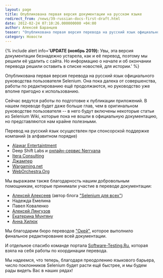 ```yaml
---
layout: page
title: Опубликована первая версия документации на русском языке
redirect_from: /news/39-russian-docs-first-draft.html
date: 2012-02-24 07:10:26.000000000 +04:00
author: Алексей Баранцев
teaser: "Опубликована первая версия перевода на русский язык официального руководства пользователя Selenium. Она пока далека от совершенства, работы по редактированию ещё продолжаются, но руководство уже вполне пригодно к использованию."
category: Новости
---
```

{% include alert info='**UPDATE (ноябрь 2019):** Увы, эта версия документации безнадежно устарела, как и её перевод, поэтому мы решили её удалить с сайта. Но информацию о начале и об окончании перевода решили оставить в списке новостей, для истории.' %}

Опубликована первая версия перевода на русский язык официального руководства пользователя Selenium. Она пока далека от совершенства, работы по редактированию ещё продолжаются, но руководство уже вполне пригодно к использованию.

Сейчас ведутся работы по подготовке к публикации приложений. В нашем переводе будет даже больше глав, чем в оригинальном руководстве пользователя -- в него будут включены некоторые статьи из Selenium Wiki, которые пока не вошли в официальную документацию, но представляются нам крайне полезными.

Перевод на русский язык осуществлен при спонсорской поддержке компаний (в алфавитном порядке)

* [Alawar Entertaintment](http://www.alawar.ru/)
* Deep Shift Labs и [онлайн-сервис Nerrvana](http://www.nerrvana.com/)
* [Itera Consulting](http://www.iteraconsulting.com.ua/)
* [Джампер](http://www.jumper.su/)
* [Wargaming.net](http://wargaming.net/)
* [WebOrchestra.Org](http://www.weborchestra.org/)

Мы выражаем также благодарность нашим добровольным помощникам, которые принимали участие в переводе документации:

* [Алексей Алексеев](http://www.linkedin.com/pub/%D0%B0%D0%BB%D0%B5%D0%BA%D1%81%D0%B5%D0%B9-%D0%B0%D0%BB%D0%B5%D0%BA%D1%81%D0%B5%D0%B5%D0%B2/43/6a9/903") (автор блога ["Selenium для всех"](http://seleniumforall.blogspot.com/))
* Надежда Емелина
* Павел Коваленко
* [Алексей Лянгузов](http://www.linkedin.com/in/leshal)
* [Екатерина Мунтяну](http://ua.linkedin.com/in/kmuntianu)
* [Анна Хилюк](http://anna-khilyuk.moikrug.ru/)

Мы благодарим бюро переводов ["Окей"](http://www.allcorrect.ru/), которое выполнило финальное редактирование всей документации.

И отдельное спасибо команде портала [Software-Testing.Ru](http://software-testing.ru/), которая взяла на себя работы по координации перевода.

Мы надеемся, что теперь, благодаря преодолению языкового барьера, число поклонников Selenium будет расти ещё быстрее, и мы будем рады видеть Вас в наших рядах!
